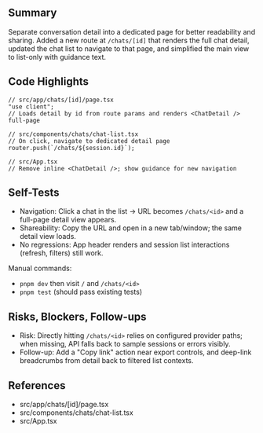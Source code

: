 ## Summary

Separate conversation detail into a dedicated page for better readability and sharing. Added a new route at `/chats/[id]` that renders the full chat detail, updated the chat list to navigate to that page, and simplified the main view to list-only with guidance text.

## Code Highlights

```tsx
// src/app/chats/[id]/page.tsx
"use client";
// Loads detail by id from route params and renders <ChatDetail /> full-page
```

```tsx
// src/components/chats/chat-list.tsx
// On click, navigate to dedicated detail page
router.push(`/chats/${session.id}`);
```

```tsx
// src/App.tsx
// Remove inline <ChatDetail />; show guidance for new navigation
```

## Self-Tests

- Navigation: Click a chat in the list → URL becomes `/chats/<id>` and a full-page detail view appears.
- Shareability: Copy the URL and open in a new tab/window; the same detail view loads.
- No regressions: App header renders and session list interactions (refresh, filters) still work.

Manual commands:

- `pnpm dev` then visit `/` and `/chats/<id>`
- `pnpm test` (should pass existing tests)

## Risks, Blockers, Follow-ups

- Risk: Directly hitting `/chats/<id>` relies on configured provider paths; when missing, API falls back to sample sessions or errors visibly.
- Follow-up: Add a "Copy link" action near export controls, and deep-link breadcrumbs from detail back to filtered list contexts.

## References

- src/app/chats/[id]/page.tsx
- src/components/chats/chat-list.tsx
- src/App.tsx
